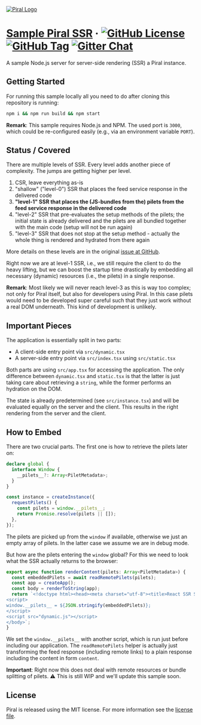 [![Piral Logo](https://github.com/smapiot/piral/raw/master/docs/assets/logo.png)](https://piral.io)

# [Sample Piral SSR](https://piral.io) &middot; [![GitHub License](https://img.shields.io/badge/license-MIT-blue.svg)](https://github.com/smapiot/piral/blob/master/LICENSE) [![GitHub Tag](https://img.shields.io/github/tag/smapiot/piral.svg)](https://github.com/smapiot/piral/releases) [![Gitter Chat](https://badges.gitter.im/gitterHQ/gitter.png)](https://gitter.im/piral-io/community)

A sample Node.js server for server-side rendering (SSR) a Piral instance.

## Getting Started

For running this sample locally all you need to do after cloning this repository is running:

```sh
npm i && npm run build && npm start
```

**Remark**: This sample requires Node.js and NPM. The used port is `3000`, which could be re-configured easily (e.g., via an environment variable `PORT`).

## Status / Covered

There are multiple levels of SSR. Every level adds another piece of complexity. The jumps are getting higher per level.

1. CSR, leave everything as-is
2. "shallow" ("level-0") SSR that places the feed service response in the delivered code
3. **"level-1" SSR that places the (JS-bundles from the) pilets from the feed service response in the delivered code**
4. "level-2" SSR that pre-evaluates the setup methods of the pilets; the initial state is already delivered and the pilets are all bundled together with the main code (setup will not be run again)
5. "level-3" SSR that does not stop at the setup method - actually the whole thing is rendered and hydrated from there again

More details on these levels are in the original [issue at GitHub](https://github.com/smapiot/piral/issues/35).

Right now we are at level-1 SSR, i.e., we still require the client to do the heavy lifting, but we can boost the startup time drastically by embedding all necessary (dynamic) resources (i.e., the pilets) in a single response.

**Remark**: Most likely we will never reach level-3 as this is way too complex; not only for Piral itself, but also for developers using Piral. In this case pilets would need to be developed super careful such that they just work without a real DOM underneath. This kind of development is unlikely.

## Important Pieces

The application is essentially split in two parts:

- A client-side entry point via `src/dynamic.tsx`
- A server-side entry point via `src/index.tsx` using `src/static.tsx`

Both parts are using `src/app.tsx` for accessing the application. The only difference between `dynamic.tsx` and `static.tsx` is that the latter is just taking care about retrieving a `string`, while the former performs an hydration on the DOM.

The state is already predetermined (see `src/instance.tsx`) and will be evaluated equally on the server and the client. This results in the right rendering from the server and the client.

## How to Embed

There are two crucial parts. The first one is how to retrieve the pilets later on:

```ts
declare global {
  interface Window {
    __pilets__?: Array<PiletMetadata>;
  }
}

const instance = createInstance({
  requestPilets() {
    const pilets = window.__pilets__;
    return Promise.resolve(pilets || []);
  },
});
```

The pilets are picked up from the `window` if available, otherwise we just an empty array of pilets. In the latter case we assume we are in debug mode.

But how are the pilets entering the `window` global? For this we need to look what the SSR actually returns to the browser:

```ts
export async function renderContent(pilets: Array<PiletMetadata>) {
  const embeddedPilets = await readRemotePilets(pilets);
  const app = createApp();
  const body = renderToString(app);
  return `<!doctype html><head><meta charset="utf-8"><title>React SSR Sample</title></head><body><div id="app">${body}</div>
<script>
window.__pilets__ = ${JSON.stringify(embeddedPilets)};
</script>
<script src="dynamic.js"></script>
</body>`;
}
```

We set the `window.__pilets__` with another script, which is run just before including our application. The `readRemotePilets` helper is actually just transforming the feed response (including remote links) to a plain response including the content in form `content`.

**Important**: Right now this does not deal with remote resources or bundle splitting of pilets. :warning: This is still WIP and we'll update this sample soon.

## License

Piral is released using the MIT license. For more information see the [license file](./LICENSE).
